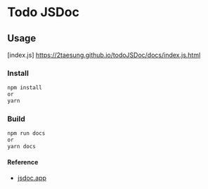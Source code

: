 # Todo JSDoc

## Usage

[index.js] https://2taesung.github.io/todoJSDoc/docs/index.js.html

### Install

```bash
npm install
or
yarn
```

### Build

```bash
npm run docs
or
yarn docs
```

#### Reference

- [jsdoc.app](https://jsdoc.app)
